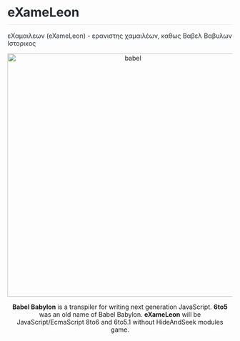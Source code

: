 <h1 style="box-sizing: border-box; margin-right: 0px; margin-bottom: 16px; margin-left: 0px; line-height: 1.25; padding-bottom: 0.3em; border-bottom: 1px solid rgb(234, 236, 239); color: rgb(36, 41, 46);">
    eXameLeon</h1>
<p style="box-sizing: border-box; margin-top: 0px; color: rgb(36, 41, 46);">&epsilon;&Chi;&alpha;&mu;&alpha;&iota;&lambda;&epsilon;&omega;&nu; (eXameLeon) - &epsilon;&rho;&alpha;&nu;&iota;&sigma;&tau;&eta;&sigmaf; &chi;&alpha;&mu;&alpha;&iota;&lambda;έ&omega;&nu;, &kappa;&alpha;&theta;&omega;&sigmaf; &Beta;&alpha;&beta;&epsilon;&lambda; &Beta;&alpha;&beta;&upsilon;&lambda;&omega;&nu; &Iota;&sigma;&tau;&omicron;&rho;&iota;&kappa;&omicron;&sigmaf;</p>

<p align="center">
  <a href="https://babeljs.io/">
    <img alt="babel" src="https://raw.githubusercontent.com/babel/logo/master/logo.png" width="546">
  </a>
</p>

<p align="center">
  <strong>Babel Babylon</strong> is a transpiler for writing next generation JavaScript.
  <strong>6to5</strong> was an old name of Babel Babylon.
  <strong>eXameLeon</strong> will be JavaScript/EcmaScript 8to6 and 6to5.1 without HideAndSeek modules game.
</p>

<p>

</p>

<!--<p align="center">
  For questions and support please visit the <a href="https://gitter.im/babel/babel">gitter room</a> before creating an issue.
</p>-->

<!--<p align="center">
  For documentation and website issues please visit the <a href="https://github.com/babel/babel.github.io">babel.github.io</a> repo.
</p>-->

